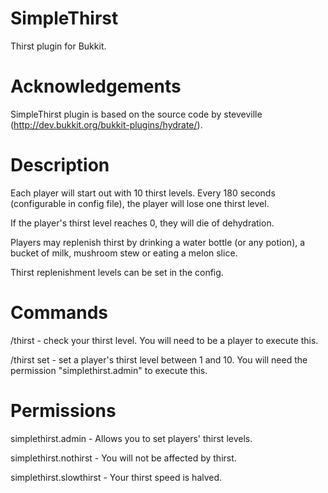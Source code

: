 SimpleThirst
============
Thirst plugin for Bukkit.

Acknowledgements
================
SimpleThirst plugin is based on the source code by steveville (http://dev.bukkit.org/bukkit-plugins/hydrate/).

Description
============
Each player will start out with 10 thirst levels. Every 180 seconds (configurable in config file), the player will lose one thirst level.

If the player's thirst level reaches 0, they will die of dehydration.

Players may replenish thirst by drinking a water bottle (or any potion), a bucket of milk, mushroom stew or eating a melon slice.

Thirst replenishment levels can be set in the config.

Commands
========
/thirst - check your thirst level. You will need to be a player to execute this.

/thirst set <player> <level> - set a player's thirst level between 1 and 10. You will need the permission "simplethirst.admin" to execute this.

Permissions
===========
simplethirst.admin - Allows you to set players' thirst levels.

simplethirst.nothirst - You will not be affected by thirst.

simplethirst.slowthirst - Your thirst speed is halved.
